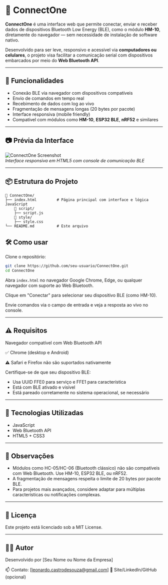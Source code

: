 # 🔗 ConnectOne

**ConnectOne** é uma interface web que permite conectar, enviar e receber dados de dispositivos Bluetooth Low Energy (BLE), como o módulo **HM-10**, diretamente do navegador — sem necessidade de instalação de software nativo.

Desenvolvido para ser leve, responsivo e acessível via **computadores ou celulares**, o projeto visa facilitar a comunicação serial com dispositivos embarcados por meio do **Web Bluetooth API**.

---

## 🚀 Funcionalidades

- Conexão BLE via navegador com dispositivos compatíveis
- Envio de comandos em tempo real
- Recebimento de dados com log ao vivo
- Fragmentação de mensagens longas (20 bytes por pacote)
- Interface responsiva (mobile friendly)
- Compatível com módulos como **HM-10**, **ESP32 BLE**, **nRF52** e similares

---

## 📷 Prévia da Interface

![ConnectOne Screenshot](./screenshot.png)  
*Interface responsiva em HTML5 com console de comunicação BLE*

---

## 📦 Estrutura do Projeto

```plaintext
📁 ConnectOne/
├── index.html         # Página principal com interface e lógica JavaScript
    📁 script/
    ├── script.js
    📁 style/
    ├── style.css
└── README.md          # Este arquivo
```

## 🛠️ Como usar

Clone o repositório:

```bash
git clone https://github.com/seu-usuario/ConnectOne.git
cd ConnectOne
```

Abra `index.html` no navegador Google Chrome, Edge, ou qualquer navegador com suporte ao Web Bluetooth.

Clique em "Conectar" para selecionar seu dispositivo BLE (como HM-10).

Envie comandos via o campo de entrada e veja a resposta ao vivo no console.

---

## ⚠️ Requisitos

Navegador compatível com Web Bluetooth API

✅ Chrome (desktop e Android)

⚠️ Safari e Firefox não são suportados nativamente

Certifique-se de que seu dispositivo BLE:

- Usa UUID FFE0 para serviço e FFE1 para característica
- Está com BLE ativado e visível
- Está pareado corretamente no sistema operacional, se necessário

---

## 🧠 Tecnologias Utilizadas

- JavaScript
- Web Bluetooth API
- HTML5 + CSS3

---

## 📌 Observações

- Módulos como HC-05/HC-06 (Bluetooth clássico) não são compatíveis com Web Bluetooth. Use HM-10, ESP32 BLE, ou nRF52.
- A fragmentação de mensagens respeita o limite de 20 bytes por pacote BLE.
- Para projetos mais avançados, considere adaptar para múltiplas características ou notificações complexas.

---

## 📄 Licença

Este projeto está licenciado sob a MIT License.

---

## 👨‍💻 Autor

Desenvolvido por [Seu Nome ou Nome da Empresa]

📫 Contato: [leonardo.castrodesouza@gmail.com]
🔗 Site/LinkedIn/GitHub (opcional)


